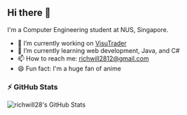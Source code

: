 ## Hi there 👋

I'm a Computer Engineering student at NUS, Singapore.

- 🔭 I’m currently working on [VisuTrader](https://github.com/VisuTrader-Orbital2021/visutrader-frontend)
- 🌱 I’m currently learning web development, Java, and C#
- 📫 How to reach me: [richwill2812@gmail.com](mailto:richwill2812@gmail.com)
- 😄 Fun fact: I'm a huge fan of anime

### ⚡ GitHub Stats

<img alt="richwill28's GitHub Stats" src="https://github-readme-stats-richwill28.vercel.app/api?username=richwill28&show_icons=true&theme=nightowl" />
